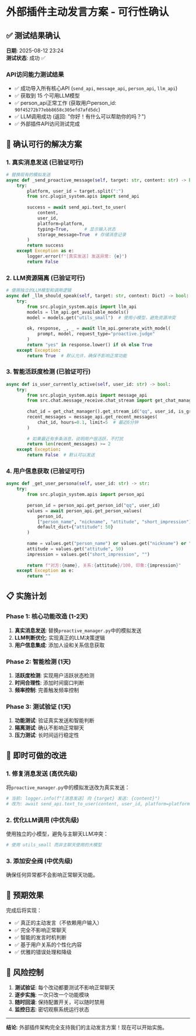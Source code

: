 # 外部插件主动发言方案 - 可行性确认

## ✅ 测试结果确认

**日期**: 2025-08-12 23:24  
**测试状态**: 成功 ✅

### API访问能力测试结果
- ✅ 成功导入所有核心API (`send_api`, `message_api`, `person_api`, `llm_api`)
- ✅ 获取到 15 个可用LLM模型
- ✅ person_api正常工作 (获取用户person_id: `90f45272b77ebb8658c305efd7afd5dc`)
- ✅ LLM调用成功 (返回: "你好！有什么可以帮助你的吗？")
- ✅ 外部插件API访问测试完成

## 🎯 确认可行的解决方案

### 1. 真实消息发送 (已验证可行)
```python
# 替换现有的模拟发送
async def _send_proactive_message(self, target: str, content: str) -> bool:
    try:
        platform, user_id = target.split(":")
        from src.plugin_system.apis import send_api
        
        success = await send_api.text_to_user(
            content, 
            user_id, 
            platform=platform,
            typing=True,      # 显示输入状态
            storage_message=True  # 存储消息记录
        )
        return success
    except Exception as e:
        logger.error(f"[真实发送] 发送异常: {e}")
        return False
```

### 2. LLM资源隔离 (已验证可行)
```python
# 使用独立的LLM模型和调用逻辑
async def _llm_should_speak(self, target: str, context: Dict) -> bool:
    try:
        from src.plugin_system.apis import llm_api
        models = llm_api.get_available_models()
        model = models.get("utils_small")  # 使用小模型，避免资源冲突
        
        ok, response, _, _ = await llm_api.generate_with_model(
            prompt, model, request_type="proactive.judge"
        )
        return "yes" in response.lower() if ok else True
    except Exception:
        return True  # 默认允许，确保不影响正常功能
```

### 3. 智能活跃度检测 (已验证可行)
```python
async def is_user_currently_active(self, user_id: str) -> bool:
    try:
        from src.plugin_system.apis import message_api
        from src.chat.message_receive.chat_stream import get_chat_manager
        
        chat_id = get_chat_manager().get_stream_id("qq", user_id, is_group=False)
        recent_messages = message_api.get_recent_messages(
            chat_id, hours=0.1, limit=5  # 最近6分钟
        )
        
        # 如果最近有多条消息，说明用户很活跃，不打扰
        return len(recent_messages) >= 2
    except Exception:
        return False  # 默认可以发送
```

### 4. 用户信息获取 (已验证可行)
```python
async def _get_user_persona(self, user_id: str) -> str:
    try:
        from src.plugin_system.apis import person_api
        
        person_id = person_api.get_person_id("qq", user_id)
        values = await person_api.get_person_values(
            person_id,
            ["person_name", "nickname", "attitude", "short_impression"],
            default_dict={"attitude": 50}
        )
        
        name = values.get("person_name") or values.get("nickname") or "对方"
        attitude = values.get("attitude", 50)
        impression = values.get("short_impression", "")
        
        return f"对方:{name}, 关系:{attitude}/100, 印象:{impression}"
    except Exception as e:
        return ""
```

## 📋 实施计划

### Phase 1: 核心功能改造 (1-2天)
1. **真实消息发送**: 替换`proactive_manager.py`中的模拟发送
2. **LLM判断优化**: 实现真正的LLM决策逻辑
3. **用户信息集成**: 添加人设和关系信息获取

### Phase 2: 智能检测 (1天)
1. **活跃度检测**: 实现用户活跃状态检测
2. **时间合理性**: 添加时间窗口判断
3. **频率控制**: 完善触发频率控制

### Phase 3: 测试验证 (1天)
1. **功能测试**: 验证真实发送和智能判断
2. **隔离测试**: 确认不影响正常聊天
3. **压力测试**: 长时间运行稳定性

## 🔧 即时可做的改进

### 1. 修复消息发送 (高优先级)
将`proactive_manager.py`中的模拟发送改为真实发送：
```python
# 当前: logger.info(f"[消息发送] 向 {target} 发送: {content}")
# 改为: await send_api.text_to_user(content, user_id, platform=platform)
```

### 2. 优化LLM调用 (中优先级)
使用独立的小模型，避免与主聊天LLM冲突：
```python
# 使用 utils_small 而非主聊天使用的大模型
```

### 3. 添加安全阀 (中优先级)
确保任何异常都不会影响正常聊天功能。

## 🎯 预期效果

完成后将实现：
- ✅ 真正的主动发言（不依赖用户输入）
- ✅ 完全不影响正常聊天
- ✅ 智能的发言时机判断
- ✅ 基于用户关系的个性化内容
- ✅ 优雅的错误处理和降级

## 🚨 风险控制

1. **测试验证**: 每个改动都要测试不影响正常聊天
2. **逐步实施**: 一次只改一个功能模块
3. **随时回滚**: 保持配置开关，可以随时禁用
4. **监控日志**: 密切观察系统运行状态

---

**结论**: 外部插件架构完全支持我们的主动发言方案！现在可以开始实施。
